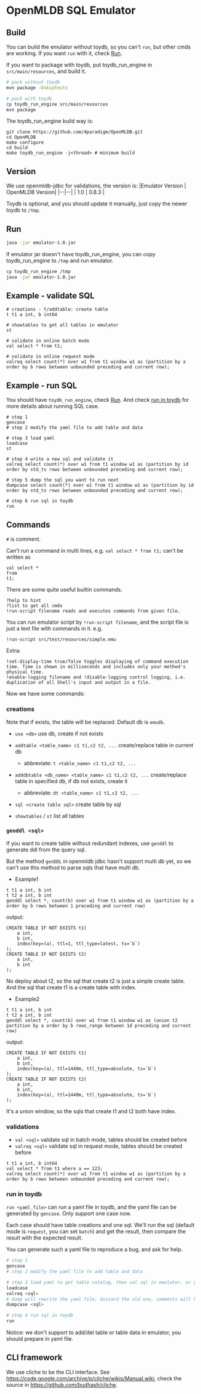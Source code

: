 # OpenMLDB SQL Emulator

## Build

You can build the emulator without toydb, so you can't `run`, but other cmds are working. If you want `run` with it, check [Run](#run). 

If you want to package with toydb, put toydb_run_engine in `src/main/resources`, and build it.

```bash
# pack without toydb
mvn package -DskipTests

# pack with toydb
cp toydb_run_engine src/main/resources
mvn package
```

The toydb_run_engine build way is:
```
git clone https://github.com/4paradigm/OpenMLDB.git
cd OpenMLDB
make configure
cd build
make toydb_run_engine -j<thread> # minimum build
```

## Version

We use openmldb-jdbc for validations, the version is:
|Emulator Version | OpenMLDB Version|
|--|--|
| 1.0 | 0.8.3 |

Toydb is optional, and you should update it manually, just copy the newer toydb to `/tmp`.

## Run

```bash
java -jar emulator-1.0.jar
```

If emulator jar doesn't have toydb_run_engine, you can copy toydb_run_engine to `/tmp` and run emulator.
```bash
cp toydb_run_engine /tmp
java -jar emulator-1.0.jar
```

## Example - validate SQL

```
# creations - t/addtable: create table
t t1 a int, b int64

# showtables to get all tables in emulator
st

# validate in online batch mode
val select * from t1;

# validate in online request mode
valreq select count(*) over w1 from t1 window w1 as (partition by a order by b rows between unbounded preceding and current row);
```

## Example - run SQL

You should have `toydb_run_engine`, check [Run](#run). And check [run in toydb](#run-in-toydb) for more details about running SQL case.
```
# step 1
gencase
# step 2 modify the yaml file to add table and data

# step 3 load yaml
loadcase
st

# step 4 write a new sql and validate it
valreq select count(*) over w1 from t1 window w1 as (partition by id order by std_ts rows between unbounded preceding and current row);

# step 5 dump the sql you want to run next
dumpcase select count(*) over w1 from t1 window w1 as (partition by id order by std_ts rows between unbounded preceding and current row);

# step 6 run sql in toydb
run
```

## Commands

`#` is comment.

Can't run a command in multi lines, e.g. `val select * from t1;` can't be written as
```
val select *
from
t1;
```

There are some quite useful builtin commands.
```
?help to hint
?list to get all cmds
!run-script filename reads and executes commands from given file.
```

You can run emulator script by `!run-script filename`, and the script file is just a text file with commands in it.
e.g.
```
!run-script src/test/resources/simple.emu
```

Extra:
```
!set-display-time true/false toggles displaying of command execution time. Time is shown in milliseconds and includes only your method's physical time.
!enable-logging filename and !disable-logging control logging, i.e. duplication of all Shell's input and output in a file.
```

Now we have some commands:

### creations

Note that if exists, the table will be replaced. Default db is `emudb`.

- `use <db>` use db, create if not exists
- `addtable <table_name> c1 t1,c2 t2, ...` create/replace table in current db
    - abbreviate: `t <table_name> c1 t1,c2 t2, ...`

- `adddbtable <db_name> <table_name> c1 t1,c2 t2, ...` create/replace table in specified db, if db not exists, create it
    - abbreviate: `dt <table_name> c1 t1,c2 t2, ...`
- `sql <create table sql>` create table by sql

- `showtables` / `st` list all tables

### `genddl <sql>`

If you want to create table without redundant indexes, use `genddl` to generate ddl from the query sql.

But the method `genDDL` in openmldb jdbc hasn't support multi db yet, so we can't use this method to parse sqls that have multi db.

- Example1
```
t t1 a int, b int
t t2 a int, b int
genddl select *, count(b) over w1 from t1 window w1 as (partition by a order by b rows between 1 preceding and current row)
```
output:
```
CREATE TABLE IF NOT EXISTS t1(
	a int,
	b int,
	index(key=(a), ttl=1, ttl_type=latest, ts=`b`)
);
CREATE TABLE IF NOT EXISTS t2(
	a int,
	b int
);
```
No deploy about t2, so the sql that create t2 is just a simple create table. And the sql that create t1 is a create table with index.

- Example2
```
t t1 a int, b int
t t2 a int, b int
genddl select *, count(b) over w1 from t1 window w1 as (union t2 partition by a order by b rows_range between 1d preceding and current row)
```
output:
```
CREATE TABLE IF NOT EXISTS t1(
	a int,
	b int,
	index(key=(a), ttl=1440m, ttl_type=absolute, ts=`b`)
);
CREATE TABLE IF NOT EXISTS t2(
	a int,
	b int,
	index(key=(a), ttl=1440m, ttl_type=absolute, ts=`b`)
);
```
It's a union window, so the sqls that create t1 and t2 both have index.

### validations

- `val <sql>` validate sql in batch mode, tables should be created before
- `valreq <sql>` validate sql in request mode, tables should be created before
```
t t1 a int, b int64
val select * from t1 where a == 123;
valreq select count(*) over w1 from t1 window w1 as (partition by a order by b rows between unbounded preceding and current row);
```
### run in toydb

`run <yaml_file>` can run a yaml file in toydb, and the yaml file can be generated by `gencase`. Only support one case now.

Each case should have table creations and one sql. We'll run the sql (default mode is `request`, you can set `batch`) and get the result, then compare the result with the expected result.

You can generate such a yaml file to reproduce a bug, and ask for help.

```bash
# step 1
gencase
# step 2 modify the yaml file to add table and data

# step 3 load yaml to get table catalog, then val sql in emulator, or you can skip this step (just write the sql in yaml)
loadcase
valreq <sql>
# dump will rewrite the yaml file, discard the old one, comments will be lost, be careful
dumpcase <sql>

# step 4 run sql in toydb
run
```

Notice: we don't support to add/del table or table data in emulator, you should prepare in yaml file.

## CLI framework

We use cliche to be the CLI interface. See https://code.google.com/archive/p/cliche/wikis/Manual.wiki, check the source in https://github.com/budhash/cliche.
